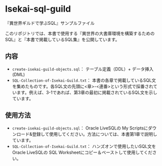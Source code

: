 # Isekai-sql-guild
『異世界ギルドで学ぶSQL』サンプルファイル

このリポジトリでは、本書で使用する『異世界の大書庫環境を構築するためのSQL』と『本書で掲載しているSQL集』を公開しています。

## 内容
- `create-isekai-guild-objects.sql`： テーブル定義（DDL）+ データ挿入 (DML)
- `SQL-Collection-of-Isekai-Guild.txt`： 本書の各章で掲載しているSQL文を集めたものです。各SQL文の先頭に<章>-<連番>という形式で採番されています。例えば、3-1であれば、第3章の最初に掲載されているSQL文を示しています。

## 使用方法
- `create-isekai-guild-objects.sql`： Oracle LiveSQLの My Scriptsにダウンロード&登録して使用してください。方法については、本書第1章で説明しています。
- `SQL-Collection-of-Isekai-Guild.txt`： ハンズオンで使用したいSQL文を Oracle LiveSQLの SQL Worksheetにコピー＆ペーストして使用してください。
